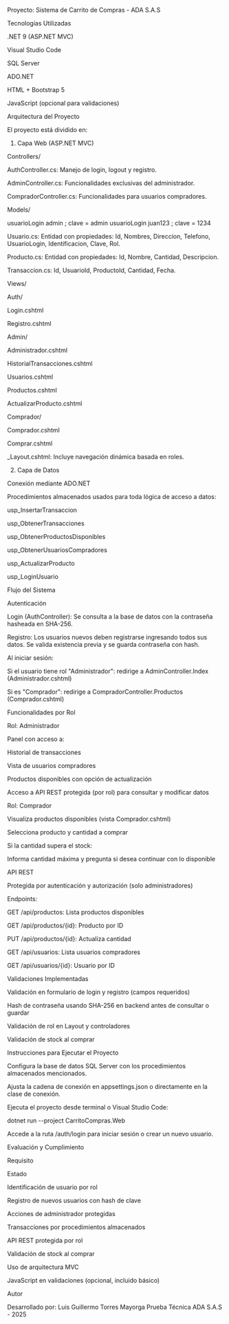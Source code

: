 Proyecto: Sistema de Carrito de Compras - ADA S.A.S

Tecnologías Utilizadas

.NET 9 (ASP.NET MVC)

Visual Studio Code

SQL Server

ADO.NET

HTML + Bootstrap 5

JavaScript (opcional para validaciones)

Arquitectura del Proyecto

El proyecto está dividido en:

1. Capa Web (ASP.NET MVC)

Controllers/

AuthController.cs: Manejo de login, logout y registro.

AdminController.cs: Funcionalidades exclusivas del administrador.

CompradorController.cs: Funcionalidades para usuarios compradores.

Models/

usuarioLogin admin ; clave = admin
usuarioLogin juan123 ; clave = 1234

Usuario.cs: Entidad con propiedades: Id, Nombres, Direccion, Telefono, UsuarioLogin, Identificacion, Clave, Rol.

Producto.cs: Entidad con propiedades: Id, Nombre, Cantidad, Descripcion.

Transaccion.cs: Id, UsuarioId, ProductoId, Cantidad, Fecha.

Views/

Auth/

Login.cshtml

Registro.cshtml

Admin/

Administrador.cshtml

HistorialTransacciones.cshtml

Usuarios.cshtml

Productos.cshtml

ActualizarProducto.cshtml

Comprador/

Comprador.cshtml

Comprar.cshtml

_Layout.cshtml: Incluye navegación dinámica basada en roles.

2. Capa de Datos

Conexión mediante ADO.NET

Procedimientos almacenados usados para toda lógica de acceso a datos:

usp_InsertarTransaccion

usp_ObtenerTransacciones

usp_ObtenerProductosDisponibles

usp_ObtenerUsuariosCompradores

usp_ActualizarProducto

usp_LoginUsuario

Flujo del Sistema

Autenticación

Login (AuthController): Se consulta a la base de datos con la contraseña hasheada en SHA-256.

Registro: Los usuarios nuevos deben registrarse ingresando todos sus datos. Se valida existencia previa y se guarda contraseña con hash.

Al iniciar sesión:

Si el usuario tiene rol "Administrador": redirige a AdminController.Index (Administrador.cshtml)

Si es "Comprador": redirige a CompradorController.Productos (Comprador.cshtml)

Funcionalidades por Rol

Rol: Administrador

Panel con acceso a:

Historial de transacciones

Vista de usuarios compradores

Productos disponibles con opción de actualización

Acceso a API REST protegida (por rol) para consultar y modificar datos

Rol: Comprador

Visualiza productos disponibles (vista Comprador.cshtml)

Selecciona producto y cantidad a comprar

Si la cantidad supera el stock:

Informa cantidad máxima y pregunta si desea continuar con lo disponible

API REST

Protegida por autenticación y autorización (solo administradores)

Endpoints:

GET /api/productos: Lista productos disponibles

GET /api/productos/{id}: Producto por ID

PUT /api/productos/{id}: Actualiza cantidad

GET /api/usuarios: Lista usuarios compradores

GET /api/usuarios/{id}: Usuario por ID

Validaciones Implementadas

Validación en formulario de login y registro (campos requeridos)

Hash de contraseña usando SHA-256 en backend antes de consultar o guardar

Validación de rol en Layout y controladores

Validación de stock al comprar

Instrucciones para Ejecutar el Proyecto

Configura la base de datos SQL Server con los procedimientos almacenados mencionados.

Ajusta la cadena de conexión en appsettings.json o directamente en la clase de conexión.

Ejecuta el proyecto desde terminal o Visual Studio Code:

dotnet run --project CarritoCompras.Web

Accede a la ruta /auth/login para iniciar sesión o crear un nuevo usuario.

Evaluación y Cumplimiento

Requisito

Estado

Identificación de usuario por rol

Registro de nuevos usuarios con hash de clave

Acciones de administrador protegidas

Transacciones por procedimientos almacenados

API REST protegida por rol

Validación de stock al comprar

Uso de arquitectura MVC

JavaScript en validaciones (opcional, incluido básico)


Autor

Desarrollado por: Luis Guillermo Torres Mayorga Prueba Técnica ADA S.A.S - 2025
